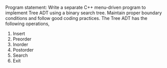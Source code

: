 Program statement:
Write a separate C++ menu-driven program to implement Tree ADT using a binary
search tree. Maintain proper boundary conditions and follow good coding practices. The Tree ADT has the following operations,
1. Insert
2. Preorder
3. Inorder
4. Postorder
5. Search
6. Exit
